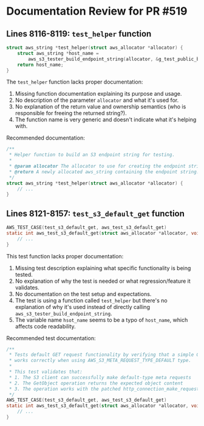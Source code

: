 # Documentation Review for PR #519

## Lines 8116-8119: `test_helper` function

```c
struct aws_string *test_helper(struct aws_allocator *allocator) {
    struct aws_string *host_name =
        aws_s3_tester_build_endpoint_string(allocator, &g_test_public_bucket_name, &g_test_s3_region);
    return host_name;
}
```

The `test_helper` function lacks proper documentation:

1. Missing function documentation explaining its purpose and usage.
2. No description of the parameter `allocator` and what it's used for.
3. No explanation of the return value and ownership semantics (who is responsible for freeing the returned string?).
4. The function name is very generic and doesn't indicate what it's helping with.

Recommended documentation:

```c
/**
 * Helper function to build an S3 endpoint string for testing.
 *
 * @param allocator The allocator to use for creating the endpoint string.
 * @return A newly allocated aws_string containing the endpoint string. The caller is responsible for freeing with aws_string_destroy().
 */
struct aws_string *test_helper(struct aws_allocator *allocator) {
    // ...
}
```

## Lines 8121-8157: `test_s3_default_get` function

```c
AWS_TEST_CASE(test_s3_default_get, aws_test_s3_default_get)
static int aws_test_s3_default_get(struct aws_allocator *allocator, void *ctx) {
    // ...
}
```

This test function lacks proper documentation:

1. Missing test description explaining what specific functionality is being tested.
2. No explanation of why the test is needed or what regression/feature it validates.
3. No documentation on the test setup and expectations.
4. The test is using a function called `test_helper` but there's no explanation of why it's used instead of directly calling `aws_s3_tester_build_endpoint_string`.
5. The variable name `hsot_name` seems to be a typo of `host_name`, which affects code readability.

Recommended test documentation:

```c
/**
 * Tests default GET request functionality by verifying that a simple GetObject operation 
 * works correctly when using AWS_S3_META_REQUEST_TYPE_DEFAULT type.
 * 
 * This test validates that:
 * 1. The S3 client can successfully make default-type meta requests
 * 2. The GetObject operation returns the expected object content
 * 3. The operation works with the patched http_connection_make_request function
 */
AWS_TEST_CASE(test_s3_default_get, aws_test_s3_default_get)
static int aws_test_s3_default_get(struct aws_allocator *allocator, void *ctx) {
    // ...
}
```